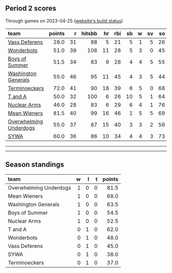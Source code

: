 

## Period 2 scores

Through games on 2023-04-25 ([website's build status](https://github.com/brian-bot/pl-site/actions))


|team                   | points|  r| hitsbb| hr| rbi| sb|  w| sv| so|   era|  whip|
|:----------------------|------:|--:|------:|--:|---:|--:|--:|--:|--:|-----:|-----:|
|[Vass Deferens](./vassdeferens)|   28.0| 31|     88|  5|  21|  5|  1|  5| 26| 9.078| 1.888|
|[Wonderbots](./wonderbots)|   51.0| 39|    108| 11|  28|  5|  3|  0| 45| 4.869| 1.246|
|[Boys of Summer](./boysofsummer)|   51.5| 34|     83|  9|  28|  4|  4|  5| 55| 2.761| 1.091|
|[Washington Generals](./washingtongenerals)|   55.0| 46|     95| 11|  45|  4|  3|  5| 44| 4.985| 1.454|
|[Terminoeckers](./terminoeckers)|   72.0| 41|     90| 18|  39|  6|  5|  0| 68| 4.165| 1.069|
|[T and A](./tanda)     |   50.0| 32|    100|  6|  26| 10|  5|  1| 64| 5.250| 1.417|
|[Nuclear Arms](./nucleararms)|   46.0| 28|     83|  6|  29|  6|  4|  1| 76| 4.959| 1.378|
|[Mean Wieners](./meanwieners)|   81.5| 40|     99| 16|  46|  1|  5|  5| 69| 2.441| 0.831|
|[Overwhelming Underdogs](./overwhelmingunderdogs)|   55.0| 37|     87| 15|  40|  3|  3|  2| 56| 3.247| 1.196|
|[SYWA](./sywa)         |   60.0| 36|     86| 10|  34|  4|  4|  3| 73| 3.335| 1.059|

* * *
* * *

## Season standings


|team                   |  w|  l|  t| points|
|:----------------------|--:|--:|--:|------:|
|Overwhelming Underdogs |  1|  0|  0|   81.5|
|Mean Wieners           |  1|  0|  0|   68.0|
|Washington Generals    |  1|  0|  0|   63.5|
|Boys of Summer         |  1|  0|  0|   54.5|
|Nuclear Arms           |  1|  0|  0|   52.5|
|T and A                |  0|  1|  0|   62.0|
|Wonderbots             |  0|  1|  0|   48.0|
|Vass Deferens          |  0|  1|  0|   45.0|
|SYWA                   |  0|  1|  0|   38.0|
|Terminoeckers          |  0|  1|  0|   37.0|


